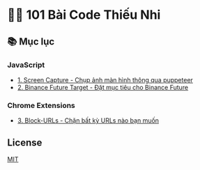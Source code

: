 # 👨‍💻 101 Bài Code Thiếu Nhi

## 📚 Mục lục

### JavaScript

- [1. Screen Capture - Chụp ảnh màn hình thông qua puppeteer](/repos/javascript/screen-capture)
- [2. Binance Future Target - Đặt mục tiêu cho Binance Future](/repos/javascript/binance-future-target)

### Chrome Extensions

- [3. Block-URLs - Chặn bất kỳ URLs nào bạn muốn](/repos/chrome-extensions/block-urls)


## License

[MIT](/LICENSE)
